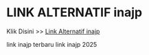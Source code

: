 # LINK ALTERNATIF inajp

Klik Disini >> <a href="https://linksto.pages.dev/">Link Alternatif inajp </a>

link inajp terbaru
link inajp 2025